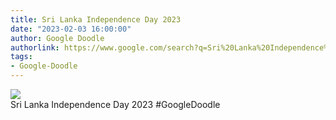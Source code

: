 ```yaml
---
title: Sri Lanka Independence Day 2023
date: "2023-02-03 16:00:00"
author: Google Doodle
authorlink: https://www.google.com/search?q=Sri%20Lanka%20Independence%20Day%202023
tags:
- Google-Doodle
---
```

<img src="https://www.google.com/logos/doodles/2023/sri-lanka-independence-day-2023-6753651837109841.2-law.gif" referrerpolicy="no-referrer"><br>Sri Lanka Independence Day 2023 #GoogleDoodle